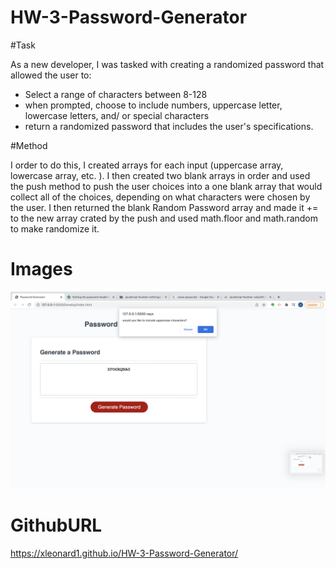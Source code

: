 # HW-3-Password-Generator

#Task

As a new developer, I was tasked with creating a randomized password that allowed the user to:
- Select a range of characters between 8-128
- when prompted, choose to include numbers, uppercase letter, lowercase letters, and/ or special characters
- return a randomized password that includes the user's specifications. 

#Method

I order to do this, I created arrays for each input (uppercase array, lowercase array, etc. ). I then created two blank arrays in order and used the push method to push the user choices into a one blank array that would collect all of the choices, depending on what characters were chosen by the user. I then returned the blank Random Password array and made it += to the new array crated by the push and used math.floor and math.random to make randomize it. 

# Images

![proof of functionality](./images/password.png)

# GithubURL

https://xleonard1.github.io/HW-3-Password-Generator/
